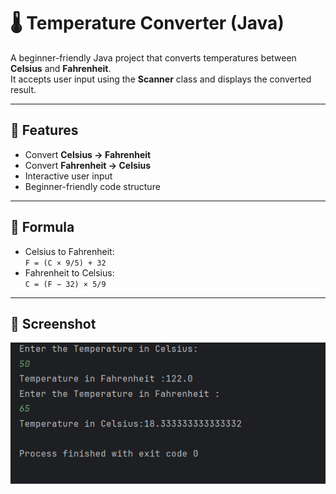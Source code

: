# 🌡️ Temperature Converter (Java)

A beginner-friendly Java project that converts temperatures between **Celsius** and **Fahrenheit**.  
It accepts user input using the **Scanner** class and displays the converted result.

---

## 🚀 Features
- Convert **Celsius → Fahrenheit**
- Convert **Fahrenheit → Celsius**
- Interactive user input
- Beginner-friendly code structure

---

## 📘 Formula
- Celsius to Fahrenheit:  
  `F = (C × 9/5) + 32`
- Fahrenheit to Celsius:  
  `C = (F − 32) × 5/9`

---

## 📸 Screenshot
![Program Output](Output.png)